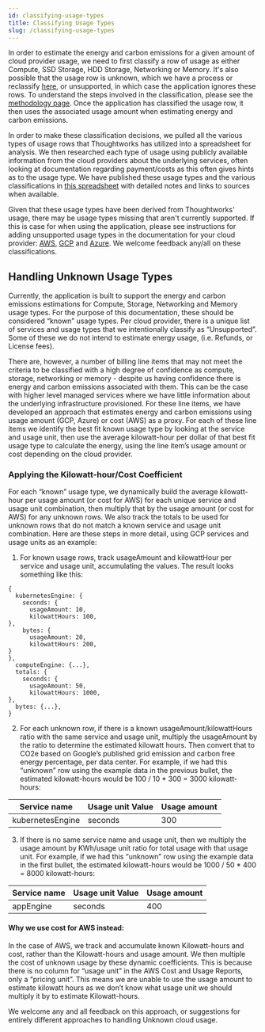 ```yaml
---
id: classifying-usage-types
title: Classifying Usage Types
slug: /classifying-usage-types
---
```


In order to estimate the energy and carbon emissions for a given amount of cloud provider usage, we need to first classify a row of usage as either Compute, SSD Storage, HDD Storage, Networking or Memory. It's also possible that the usage row is unknown, which we have a process or reclassify [here](./ClassifyingUsageTypes.md#handling-unknown-usage-types), or unsupported, in which case the application ignores these rows. To understand the steps involved in the classification, please see the [methodology page](./Methodology.md#1-using-billing-data-for-cloud-usage-holistic). Once the application has classified the usage row, it then uses the associated usage amount when estimating energy and carbon emissions.

In order to make these classification decisions, we pulled all the various types of usage rows that Thoughtworks has utilized into a spreadsheet for analysis. We then researched each type of usage using publicly available information from the cloud providers about the underlying services, often looking at documentation regarding payment/costs as this often gives hints as to the usage type. We have published these usage types and the various classifications in [this spreadsheet](https://docs.google.com/spreadsheets/d/1rMt1lb3G23JnwbAODCka1ohrbl-4pELFSqi6xwwW4q4/) with detailed notes and links to sources when available. 

Given that these usage types have been derived from Thoughtworks' usage, there may be usage types missing that aren't currently supported. If this is case for when using the application, please see instructions for adding unsupported usage types in the documentation for your cloud provider: [AWS](./AWS.md#unsupported-usage-types), [GCP](./GCP.md#unsupported-usage-types) and [Azure](./Azure.md#unsupported-usage-types). We welcome feedback any/all on these classifications.

## Handling Unknown Usage Types

Currently, the application is built to support the energy and carbon emissions estimations for Compute, Storage, Networking and Memory usage types. For the purpose of this documentation, these should be considered “known” usage types. Per cloud provider, there is a unique list of services and usage types that we intentionally classify as “Unsupported”. Some of these we do not intend to estimate energy usage, (i.e. Refunds, or License fees).

There are, however, a number of billing line items that may not meet the criteria to be classified with a high degree of confidence as compute, storage, networking or memory - despite us having confidence there is energy and carbon emissions associated with them. This can be the case with higher level managed services where we have little information about the underlying infrastructure provisioned. For these line items, we have developed an approach that estimates energy and carbon emissions using usage amount (GCP, Azure) or cost (AWS) as a proxy. For each of these line items we identify the best fit known usage type by looking at the service and usage unit, then use the average kilowatt-hour per dollar of that best fit usage type to calculate the energy, using the line item’s usage amount or cost depending on the cloud provider.

### Applying the Kilowatt-hour/Cost Coefficient

For each “known” usage type, we dynamically build the average kilowatt-hour per usage amount (or cost for AWS) for each unique service and usage unit combination, then multiply that by the usage amount (or cost for AWS) for any unknown rows. We also track the totals to be used for unknown rows that do not match a known service and usage unit combination. Here are these steps in more detail, using GCP services and usage units as an example:

1. For known usage rows, track usageAmount and kilowattHour per service and usage unit, accumulating the values. The result looks something like this:
```
{
  kubernetesEngine: {
    seconds: {
      usageAmount: 10,
      kilowattHours: 100,
},
    bytes: {
      usageAmount: 20,
      kilowattHours: 200,
}
},
  computeEngine: {...},
  totals: {
    seconds: {
      usageAmount: 50,
      kilowattHours: 1000,
},
  bytes: {...},
}
```
2. For each unknown row, if there is a known usageAmount/kilowattHours ratio with the same service and usage unit, multiply the usageAmount by the ratio to determine the estimated kilowatt hours. Then convert that to CO2e based on Google’s published grid emission and carbon free energy percentage, per data center. For example, if we had this “unknown” row using the example data in the previous bullet, the estimated kilowatt-hours would be 100 / 10 * 300 = 3000 kilowatt-hours:

| Service name     | Usage unit Value | Usage amount |
|------------------|------------------|--------------|
| kubernetesEngine | seconds          | 300          |

3. If there is no same service name and usage unit, then we multiply the usage amount by KWh/usage unit ratio for total usage with that usage unit. For example, if we had this “unknown” row using the example data in the first bullet, the estimated kilowatt-hours would be 1000 / 50 * 400 = 8000 kilowatt-hours:

| Service name | Usage unit Value | Usage amount |
|--------------|------------------|--------------|
| appEngine    | seconds          | 400          |

#### Why we use cost for AWS instead:

In the case of AWS, we track and accumulate known Kilowatt-hours and cost, rather than the Kilowatt-hours and usage amount. We then multiple the cost of unknown usage by these dynamic coefficients. This is because there is no column for “usage unit” in the AWS Cost and Usage Reports, only a “pricing unit”. This means we are unable to use the usage amount to estimate kilowatt hours as we don’t know what usage unit we should multiply it by to estimate Kilowatt-hours.

We welcome any and all feedback on this approach, or suggestions for entirely different approaches to handling Unknown cloud usage.

